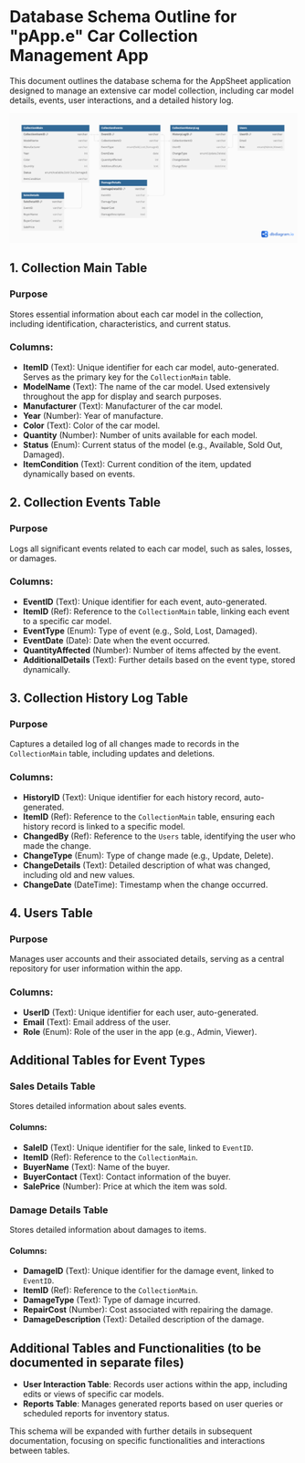# Database Schema Outline for "pApp.e" Car Collection Management App

This document outlines the database schema for the AppSheet application designed to manage an extensive car model collection, including car model details, events, user interactions, and a detailed history log.

![Database Schema Overview](assets/images/diagrams/Table-Schema-Overview-Diagram_01.png)

## 1. Collection Main Table

### Purpose
Stores essential information about each car model in the collection, including identification, characteristics, and current status.

### Columns:
- **ItemID** (Text): Unique identifier for each car model, auto-generated. Serves as the primary key for the `CollectionMain` table.
- **ModelName** (Text): The name of the car model. Used extensively throughout the app for display and search purposes.
- **Manufacturer** (Text): Manufacturer of the car model.
- **Year** (Number): Year of manufacture.
- **Color** (Text): Color of the car model.
- **Quantity** (Number): Number of units available for each model.
- **Status** (Enum): Current status of the model (e.g., Available, Sold Out, Damaged).
- **ItemCondition** (Text): Current condition of the item, updated dynamically based on events.

## 2. Collection Events Table

### Purpose
Logs all significant events related to each car model, such as sales, losses, or damages.

### Columns:
- **EventID** (Text): Unique identifier for each event, auto-generated.
- **ItemID** (Ref): Reference to the `CollectionMain` table, linking each event to a specific car model.
- **EventType** (Enum): Type of event (e.g., Sold, Lost, Damaged).
- **EventDate** (Date): Date when the event occurred.
- **QuantityAffected** (Number): Number of items affected by the event.
- **AdditionalDetails** (Text): Further details based on the event type, stored dynamically.

## 3. Collection History Log Table

### Purpose
Captures a detailed log of all changes made to records in the `CollectionMain` table, including updates and deletions.

### Columns:
- **HistoryID** (Text): Unique identifier for each history record, auto-generated.
- **ItemID** (Ref): Reference to the `CollectionMain` table, ensuring each history record is linked to a specific model.
- **ChangedBy** (Ref): Reference to the `Users` table, identifying the user who made the change.
- **ChangeType** (Enum): Type of change made (e.g., Update, Delete).
- **ChangeDetails** (Text): Detailed description of what was changed, including old and new values.
- **ChangeDate** (DateTime): Timestamp when the change occurred.

## 4. Users Table

### Purpose
Manages user accounts and their associated details, serving as a central repository for user information within the app.

### Columns:
- **UserID** (Text): Unique identifier for each user, auto-generated.
- **Email** (Text): Email address of the user.
- **Role** (Enum): Role of the user in the app (e.g., Admin, Viewer).

## Additional Tables for Event Types

### Sales Details Table
Stores detailed information about sales events.

#### Columns:
- **SaleID** (Text): Unique identifier for the sale, linked to `EventID`.
- **ItemID** (Ref): Reference to the `CollectionMain`.
- **BuyerName** (Text): Name of the buyer.
- **BuyerContact** (Text): Contact information of the buyer.
- **SalePrice** (Number): Price at which the item was sold.

### Damage Details Table
Stores detailed information about damages to items.

#### Columns:
- **DamageID** (Text): Unique identifier for the damage event, linked to `EventID`.
- **ItemID** (Ref): Reference to the `CollectionMain`.
- **DamageType** (Text): Type of damage incurred.
- **RepairCost** (Number): Cost associated with repairing the damage.
- **DamageDescription** (Text): Detailed description of the damage.

## Additional Tables and Functionalities (to be documented in separate files)
- **User Interaction Table**: Records user actions within the app, including edits or views of specific car models.
- **Reports Table**: Manages generated reports based on user queries or scheduled reports for inventory status.

This schema will be expanded with further details in subsequent documentation, focusing on specific functionalities and interactions between tables.

